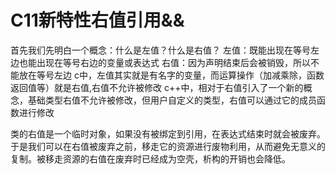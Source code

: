 
# C11新特性右值引用&&

首先我们先明白一个概念：什么是左值？什么是右值？
左值：既能出现在等号左边也能出现在等号右边的变量或表达式
右值：因为声明结束后会被销毁，所以不能放在等号左边
c中，左值其实就是有名字的变量，而运算操作（加减乘除，函数返回值等）就是右值,右值不允许被修改
c++中，相对于右值引入了一个新的概念，基础类型右值不允许被修改，但用户自定义的类型，右值可以通过它的成员函数进行修改

类的右值是一个临时对象，如果没有被绑定到引用，在表达式结束时就会被废弃。于是我们可以在右值被废弃之前，移走它的资源进行废物利用，从而避免无意义的复制。被移走资源的右值在废弃时已经成为空壳，析构的开销也会降低。


